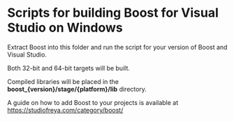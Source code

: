 # Scripts for building Boost for Visual Studio on Windows

Extract Boost into this folder and run the script for your version of Boost and Visual Studio.

Both 32-bit and 64-bit targets will be built.

Compiled libraries will be placed in the **boost_{version}/stage/{platform}/lib** directory.

A guide on how to add Boost to your projects is available at https://studiofreya.com/category/boost/